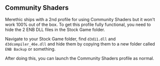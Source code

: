 ## Community Shaders
Merethic ships with a 2nd profile for using Community Shaders but it won't work 100% out of the box. To get this profile fully functional, you need to hide the 2 ENB DLL files in the Stock Game folder. 

Navigate to your Stock Game folder, find `d3d11.dll` and `d3dcompiler_46e.dll` and hide them by copying them to a new folder called `ENB Backup` or something.

After doing this, you can launch the Community Shaders profile as normal.